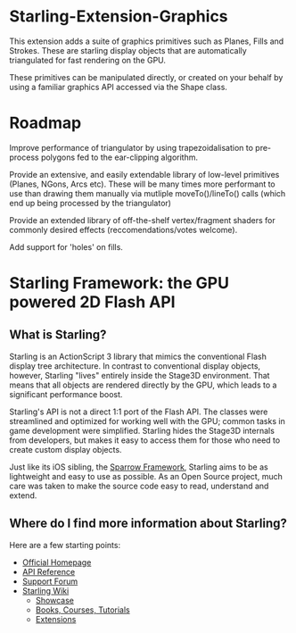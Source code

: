 Starling-Extension-Graphics
===========================

This extension adds a suite of graphics primitives such as Planes, Fills and Strokes. These are starling display objects that are automatically triangulated for fast rendering on the GPU.

These primitives can be manipulated directly, or created on your behalf by using a familiar graphics API accessed via the Shape class.


Roadmap
===========================

Improve performance of triangulator by using trapezoidalisation to pre-process polygons fed to the ear-clipping algorithm.

Provide an extensive, and easily extendable library of low-level primitives (Planes, NGons, Arcs etc). These will be many times more performant to use than drawing them manually via mutliple moveTo()/lineTo() calls (which end up being processed by the triangulator)

Provide an extended library of off-the-shelf vertex/fragment shaders for commonly desired effects (reccomendations/votes welcome).

Add support for 'holes' on fills.



Starling Framework: the GPU powered 2D Flash API
================================================

What is Starling?
-----------------

Starling is an ActionScript 3 library that mimics the conventional Flash display tree architecture. In contrast to conventional display objects, however, Starling "lives" entirely inside the Stage3D environment. That means that all objects are rendered directly by the GPU, which leads to a significant performance boost. 

Starling's API is not a direct 1:1 port of the Flash API. The classes were streamlined and optimized for working well with the GPU; common tasks in game development were simplified. Starling hides the Stage3D internals from developers, but makes it easy to access them for those who need to create custom display objects.

Just like its iOS sibling, the [Sparrow Framework][1], Starling aims to be as lightweight and easy to use as possible. As an Open Source project, much care was taken to make the source code easy to read, understand and extend.

Where do I find more information about Starling?
------------------------------------------------

Here are a few starting points:

* [Official Homepage](http://www.starling-framework.org)
* [API Reference](http://doc.starling-framework.org)
* [Support Forum](http://forum.starling-framework.org)
* [Starling Wiki](http://wiki.starling-framework.org)
  * [Showcase](http://wiki.starling-framework.org/games/start)
  * [Books, Courses, Tutorials](http://wiki.starling-framework.org/tutorials/start)
  * [Extensions](http://wiki.starling-framework.org/extensions/start)

[1]: http://www.sparrow-framework.org